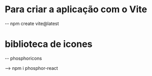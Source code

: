 # Para criar a aplicação com o Vite 
-- npm create vite@latest

# biblioteca de icones
-- phosphoricons

--> npm i phosphor-react